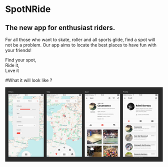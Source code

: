 # SpotNRide
## The new app for enthusiast riders.

For all those who want to skate, roller and all sports glide, find a spot will not be a problem.
Our app aims to locate the best places to have fun with your friends!

Find your spot,  
Ride it,  
Love it  

#What it will look like ?

![Scrennshot](/references/Screenshot.jpg)
